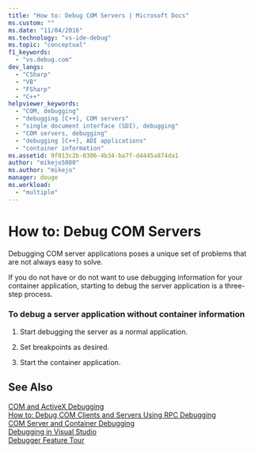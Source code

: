 ```yaml
---
title: "How to: Debug COM Servers | Microsoft Docs"
ms.custom: ""
ms.date: "11/04/2016"
ms.technology: "vs-ide-debug"
ms.topic: "conceptual"
f1_keywords: 
  - "vs.debug.com"
dev_langs: 
  - "CSharp"
  - "VB"
  - "FSharp"
  - "C++"
helpviewer_keywords: 
  - "COM, debugging"
  - "debugging [C++], COM servers"
  - "single document interface (SDI), debugging"
  - "COM servers, debugging"
  - "debugging [C++], ADI applications"
  - "container information"
ms.assetid: 9f013c2b-0306-4b34-ba7f-d4445a874da1
author: "mikejo5000"
ms.author: "mikejo"
manager: douge
ms.workload: 
  - "multiple"
---
```

# How to: Debug COM Servers
Debugging COM server applications poses a unique set of problems that are not always easy to solve.  
  
 If you do not have or do not want to use debugging information for your container application, starting to debug the server application is a three-step process.  
  
### To debug a server application without container information  
  
1.  Start debugging the server as a normal application.  
  
2.  Set breakpoints as desired.  
  
3.  Start the container application.  
  
## See Also  
 [COM and ActiveX Debugging](../debugger/com-and-activex-debugging.md)   
 [How to: Debug COM Clients and Servers Using RPC Debugging](../debugger/how-to-debug-com-clients-and-servers-using-rpc-debugging.md)   
 [COM Server and Container Debugging](../debugger/com-server-and-container-debugging.md)   
 [Debugging in Visual Studio](../debugger/index.md)  
 [Debugger Feature Tour](../debugger/debugger-feature-tour.md)